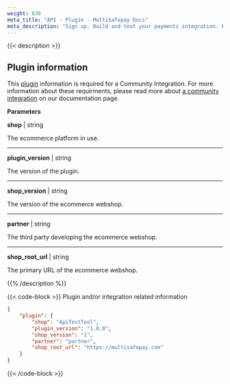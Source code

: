```yaml
---
weight: 630
meta_title: "API - Plugin - MultiSafepay Docs"
meta_description: "Sign up. Build and test your payments integration. Explore our products and services. Use our API Reference, SDKs, and wrappers. Get support."
---
```

{{< description >}}
## Plugin information

This [plugin](/faq/general/multisafepay-glossary/#plugin) information is required for a Community Integration. For more information about these requirments, please read more about [a community integration](/integrations/community) on our documentation page.

**Parameters**

__shop__ | string

 The ecommerce platform in use.

----------------
__plugin_version__ | string

The version of the plugin.

----------------
__shop_version__ | string

The version of the ecommerce webshop. 

----------------
__partner__ | string

The third party developing the ecommerce webshop. 

----------------
__shop_root_url__ | string

The primary URL of the ecommerce webshop.

{{% /description %}}

{{< code-block >}}
Plugin and/or integration related information

```json 
{
    "plugin": {
        "shop": "ApiTestTool",
        "plugin_version": "1.0.0",
        "shop_version": "1",
        "partner": "partner",
        "shop_root_url": "https://multisafepay.com"
    }
}
 ```
{{< /code-block >}}
